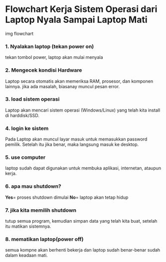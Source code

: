 # Flowchart  Kerja Sistem Operasi dari Laptop Nyala Sampai Laptop Mati

img flowchart

### 1. Nyalakan laptop (tekan power on)
tekan tombol power, laptop akan mulai menyala

### 2. Mengecek kondisi Hardware
Laptop secara otomatis akan memeriksa RAM, prosesor, dan komponen lainnya. jika ada masalah, biasanay muncul pesan error.

### 3. load sistem operasi
Laptop akan mencari sistem operasi (Windows/Linux) yang telah kita install di harddisk/SSD.

### 4. login ke sistem
Pada Laptop akan muncul layar masuk untuk memasukkan password pemilik. Setelah itu jika benar, maka langsung masuk ke desktop.

### 5. use computer
laptop sudah dapat digunakan untuk membuka aplikasi, internetan, ataupun kerja.

### 6. apa mau shutdown?
**Yes**= proses shutdown dimulai
**No**= laptop akan tetap hidup

### 7. jika kita memilih shutdown
tutup semua program, kemudian simpan data yang telah kita buat, setelah itu matikan sistemnya.

### 8. mematikan laptop(power off)
semua kompne akan berhenti bekerja dan laptop sudah benar-benar sudah dalam keadaan mati.
